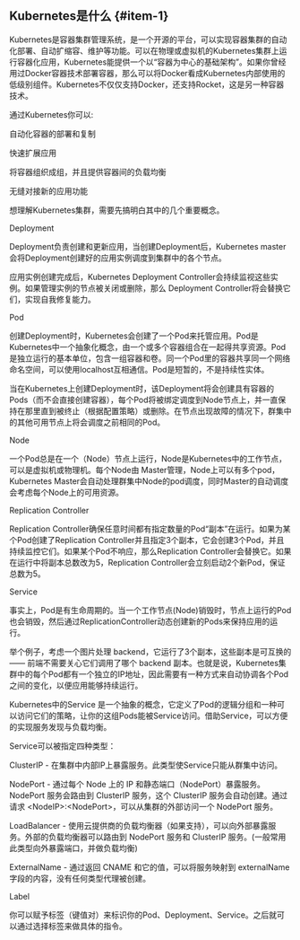 ## Kubernetes是什么 {#item-1}



Kubernetes是容器集群管理系统，是一个开源的平台，可以实现容器集群的自动化部署、自动扩缩容、维护等功能。可以在物理或虚拟机的Kubernetes集群上运行容器化应用，Kubernetes能提供一个以“容器为中心的基础架构”。如果你曾经用过Docker容器技术部署容器，那么可以将Docker看成Kubernetes内部使用的低级别组件。Kubernetes不仅仅支持Docker，还支持Rocket，这是另一种容器技术。



通过Kubernetes你可以:



自动化容器的部署和复制

快速扩展应用

将容器组织成组，并且提供容器间的负载均衡

无缝对接新的应用功能

想理解Kubernetes集群，需要先搞明白其中的几个重要概念。



Deployment

Deployment负责创建和更新应用，当创建Deployment后，Kubernetes master 会将Deployment创建好的应用实例调度到集群中的各个节点。

应用实例创建完成后，Kubernetes Deployment Controller会持续监视这些实例。如果管理实例的节点被关闭或删除，那么 Deployment Controller将会替换它们，实现自我修复能力。



Pod

创建Deployment时，Kubernetes会创建了一个Pod来托管应用。Pod是Kubernetes中一个抽象化概念，由一个或多个容器组合在一起得共享资源。Pod是独立运行的基本单位，包含一组容器和卷。同一个Pod里的容器共享同一个网络命名空间，可以使用localhost互相通信。Pod是短暂的，不是持续性实体。

当在Kubernetes上创建Deployment时，该Deployment将会创建具有容器的Pods（而不会直接创建容器），每个Pod将被绑定调度到Node节点上，并一直保持在那里直到被终止（根据配置策略）或删除。在节点出现故障的情况下，群集中的其他可用节点上将会调度之前相同的Pod。



Node

一个Pod总是在一个（Node）节点上运行，Node是Kubernetes中的工作节点，可以是虚拟机或物理机。每个Node由 Master管理，Node上可以有多个pod，Kubernetes Master会自动处理群集中Node的pod调度，同时Master的自动调度会考虑每个Node上的可用资源。



Replication Controller

Replication Controller确保任意时间都有指定数量的Pod“副本”在运行。如果为某个Pod创建了Replication Controller并且指定3个副本，它会创建3个Pod，并且持续监控它们。如果某个Pod不响应，那么Replication Controller会替换它。如果在运行中将副本总数改为5，Replication Controller会立刻启动2个新Pod，保证总数为5。



Service

事实上，Pod是有生命周期的。当一个工作节点\(Node\)销毁时，节点上运行的Pod也会销毁，然后通过ReplicationController动态创建新的Pods来保持应用的运行。

举个例子，考虑一个图片处理 backend，它运行了3个副本，这些副本是可互换的 —— 前端不需要关心它们调用了哪个 backend 副本。也就是说，Kubernetes集群中的每个Pod都有一个独立的IP地址，因此需要有一种方式来自动协调各个Pod之间的变化，以便应用能够持续运行。

Kubernetes中的Service 是一个抽象的概念，它定义了Pod的逻辑分组和一种可以访问它们的策略，让你的这组Pods能被Service访问。借助Service，可以方便的实现服务发现与负载均衡。

Service可以被指定四种类型：



ClusterIP - 在集群中内部IP上暴露服务。此类型使Service只能从群集中访问。

NodePort - 通过每个 Node 上的 IP 和静态端口（NodePort）暴露服务。NodePort 服务会路由到 ClusterIP 服务，这个 ClusterIP 服务会自动创建。通过请求 &lt;NodeIP&gt;:&lt;NodePort&gt;，可以从集群的外部访问一个 NodePort 服务。

LoadBalancer - 使用云提供商的负载均衡器（如果支持），可以向外部暴露服务。外部的负载均衡器可以路由到 NodePort 服务和 ClusterIP 服务。\(一般常用此类型向外暴露端口，并做负载均衡\)

ExternalName - 通过返回 CNAME 和它的值，可以将服务映射到 externalName 字段的内容，没有任何类型代理被创建。

Label

你可以赋予标签（键值对）来标识你的Pod、Deployment、Service。之后就可以通过选择标签来做具体的指令。

